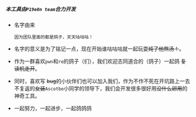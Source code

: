 ##### 本工具由`P19e0n team`合力开发

- 名字由来

  ```
  因为团队里面的都是鸽子，天天咕咕咕！
  ```

- 名字的意义是为了铭记一点，现在开始谁咕咕咕就一起玩耍~~炖了他熬汤！~~。

- 作为一群喜欢`pwn`和`re`的鸽子（们），我们欢迎志同道合的（鸽子）一起鸽 ~~复读机走开~~。

- 同时，喜欢写 ~~bug~~的小伙伴们也可以加入我们，作为不作不死在开坑路上一去不复返的~~女装~~`Ascotbe`小同学的领导下，我们会开发很多很好用~~没什么卵用~~的神奇工具。

- 一起努力，一起进步，一起鸽鸽鸽

  ​																																					

